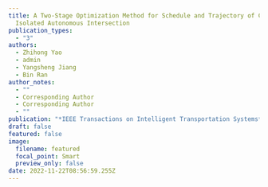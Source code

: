 ```yaml
---
title: A Two-Stage Optimization Method for Schedule and Trajectory of CAVs at an
  Isolated Autonomous Intersection
publication_types:
  - "3"
authors:
  - Zhihong Yao
  - admin
  - Yangsheng Jiang
  - Bin Ran
author_notes:
  - ""
  - Corresponding Author
  - Corresponding Author
  - ""
publication: "*IEEE Transactions on Intelligent Transportation Systems*"
draft: false
featured: false
image:
  filename: featured
  focal_point: Smart
  preview_only: false
date: 2022-11-22T08:56:59.255Z
---
```


